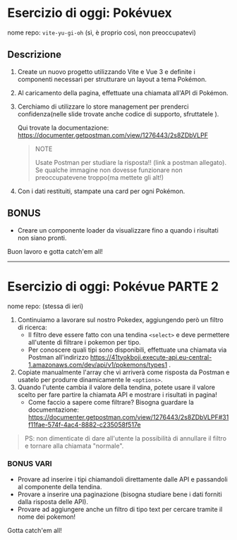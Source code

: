 # Esercizio di oggi: **Pokévuex**

nome repo: `vite-yu-gi-oh` (sì, è proprio così, non preoccupatevi)

## Descrizione

1. Create un nuovo progetto utilizzando Vite e Vue 3 e definite i componenti necessari per strutturare un layout a tema Pokémon.
1. Al caricamento della pagina, effettuate una chiamata all'API di Pokémon.
1. Cerchiamo di utilizzare lo store management per prenderci confidenza(nelle slide trovate anche codice di supporto, sfruttatele ).

    Qui trovate la documentazione: https://documenter.getpostman.com/view/1276443/2s8ZDbVLPF

    >NOTE
    >
    >Usate Postman per studiare la risposta!! (link a postman allegato).
    Se qualche immagine non dovesse funzionare  non preoccupatevene troppo(ma mettete gli alt!)

1. Con i dati restituiti, stampate una card per ogni Pokémon.

## BONUS

- Creare un componente loader da visualizzare fino a quando i risultati non siano pronti.

Buon lavoro e gotta catch'em all!

---

# Esercizio di oggi: **Pokévue** PARTE 2

nome repo: (stessa di ieri)

1. Continuiamo a lavorare sul nostro Pokedex, aggiungendo però un filtro di ricerca:
    - Il filtro deve essere fatto con una tendina `<select>` e deve permettere all'utente di filtrare i pokemon per tipo.
    - Per conoscere quali tipi sono disponibili, effettuate una chiamata via Postman all'indirizzo https://41tyokboji.execute-api.eu-central-1.amazonaws.com/dev/api/v1/pokemons/types1 .
1. Copiate manualmente l'array che vi arriverà come risposta da Postman e usatelo per produrre dinamicamente le `<options>`.
1. Quando l'utente cambia il valore della tendina, potete usare il valore scelto per fare partire la chiamata API e mostrare i risultati in pagina!
    - Come faccio a sapere come filtrare? Bisogna guardare la documentazione:
    https://documenter.getpostman.com/view/1276443/2s8ZDbVLPF#31f11fae-574f-4ac4-8882-c235058f517e

>PS: non dimenticate di dare all'utente la possibilità di annullare il filtro e tornare alla chiamata "normale".

### BONUS VARI

- Provare ad inserire i tipi chiamandoli direttamente dalle API e passandoli al componente della tendina.
- Provare a inserire una paginazione (bisogna studiare bene i dati forniti dalla risposta delle API).
- Provare ad aggiungere anche un filtro di tipo text per cercare tramite il nome dei pokemon!

Gotta catch'em all!
